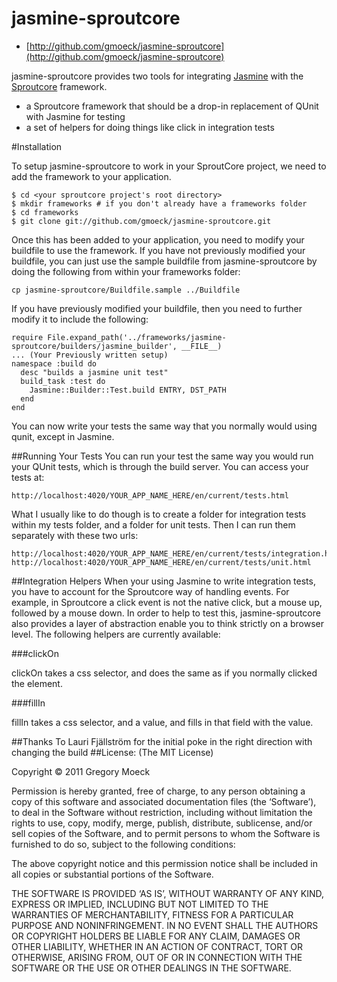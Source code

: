 # jasmine-sproutcore
- [http://github.com/gmoeck/jasmine-sproutcore](http://github.com/gmoeck/jasmine-sproutcore)

jasmine-sproutcore provides two tools for integrating [Jasmine](http://pivotal.github.com/jasmine/) with the [Sproutcore](http://github.com/sproutcore/sproutcore) framework.
  
- a Sproutcore framework that should be a drop-in replacement of QUnit with Jasmine for testing
- a set of helpers for doing things like click in integration tests
  
#Installation

To setup jasmine-sproutcore to work in your SproutCore project, we need to add the framework to your application.

    $ cd <your sproutcore project's root directory>
    $ mkdir frameworks # if you don't already have a frameworks folder
    $ cd frameworks
    $ git clone git://github.com/gmoeck/jasmine-sproutcore.git
  
Once this has been added to your application, you need to modify your buildfile to use the framework. If you have not previously modified your buildfile, you can just use the sample buildfile from jasmine-sproutcore by doing the following from within your frameworks folder:

    cp jasmine-sproutcore/Buildfile.sample ../Buildfile

If you have previously modified your buildfile, then you need to further modify it to include the following:

    require File.expand_path('../frameworks/jasmine-sproutcore/builders/jasmine_builder', __FILE__)
    ... (Your Previously written setup)
    namespace :build do
      desc "builds a jasmine unit test"
      build_task :test do
        Jasmine::Builder::Test.build ENTRY, DST_PATH
      end
    end

  
You can now write your tests the same way that you normally would using qunit, except in Jasmine. 

##Running Your Tests
You can run your test the same way you would run your QUnit tests, which is through the build server. You can access your tests at:

    http://localhost:4020/YOUR_APP_NAME_HERE/en/current/tests.html

What I usually like to do though is to create a folder for integration tests within my tests folder, and a folder for unit tests. Then I can run them separately with these two urls:

    http://localhost:4020/YOUR_APP_NAME_HERE/en/current/tests/integration.html
    http://localhost:4020/YOUR_APP_NAME_HERE/en/current/tests/unit.html
    
##Integration Helpers
When your using Jasmine to write integration tests, you have to account for the Sproutcore way of handling events. For example, in Sproutcore a click event is not the native click, but a mouse up, followed by a mouse down. In order to help to test this, jasmine-sproutcore also provides a layer of abstraction enable you to think strictly on a browser level. The following helpers are currently available:

###clickOn

clickOn takes a css selector, and does the same as if you normally clicked the element.

###fillIn

fillIn takes a css selector, and a value, and fills in that field with the value.

##Thanks To
Lauri Fjällström for the initial poke in the right direction with changing the build
##License:
(The MIT License)

Copyright © 2011 Gregory Moeck

Permission is hereby granted, free of charge, to any person obtaining a copy of this software and associated documentation files (the ‘Software’), to deal in the Software without restriction, including without limitation the rights to use, copy, modify, merge, publish, distribute, sublicense, and/or sell copies of the Software, and to permit persons to whom the Software is furnished to do so, subject to the following conditions:

The above copyright notice and this permission notice shall be included in all copies or substantial portions of the Software.

THE SOFTWARE IS PROVIDED ‘AS IS’, WITHOUT WARRANTY OF ANY KIND, EXPRESS OR IMPLIED, INCLUDING BUT NOT LIMITED TO THE WARRANTIES OF MERCHANTABILITY, FITNESS FOR A PARTICULAR PURPOSE AND NONINFRINGEMENT. IN NO EVENT SHALL THE AUTHORS OR COPYRIGHT HOLDERS BE LIABLE FOR ANY CLAIM, DAMAGES OR OTHER LIABILITY, WHETHER IN AN ACTION OF CONTRACT, TORT OR OTHERWISE, ARISING FROM, OUT OF OR IN CONNECTION WITH THE SOFTWARE OR THE USE OR OTHER DEALINGS IN THE SOFTWARE.
